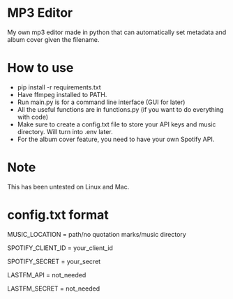 # MP3 Editor
My own mp3 editor made in python that can automatically set metadata and album cover given the filename. 


# How to use
- pip install -r requirements.txt
- Have ffmpeg installed to PATH.
- Run main.py is for a command line interface (GUI for later)
- All the useful functions are in functions.py (if you want to do everything with code)
- Make sure to create a config.txt file to store your API keys and music directory. Will turn into .env later.
- For the album cover feature, you need to have your own Spotify API.

# Note
This has been untested on Linux and Mac.

# config.txt format

MUSIC_LOCATION = path/no quotation marks/music directory

SPOTIFY_CLIENT_ID = your_client_id

SPOTIFY_SECRET = your_secret

LASTFM_API = not_needed

LASTFM_SECRET = not_needed
